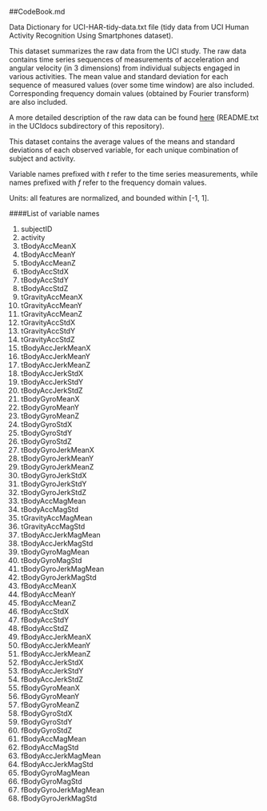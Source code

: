 ##CodeBook.md

Data Dictionary for UCI-HAR-tidy-data.txt file 
(tidy data from UCI Human Activity Recognition Using Smartphones dataset).

This dataset summarizes the raw data from the UCI study. The raw data contains time series sequences of measurements of acceleration and angular velocity (in 3 dimensions) from individual subjects engaged in various activities. The mean value and standard deviation for each sequence of measured values (over some time window) are also included. Corresponding frequency domain values (obtained by Fourier transform) are also included.

A more detailed description of the raw data can be found [here](https://github.com/cklopfenstein/getting-data-project/blob/master/UCIdocs/README.txt) (README.txt in the UCIdocs subdirectory of this repository).


This dataset contains the average values of the means and standard deviations of each observed variable, for each unique combination of subject and activity.

Variable names prefixed with *t* refer to the time series measurements, while names prefixed with *f* refer to the frequency domain values.

Units: all features are normalized, and bounded within [-1, 1].

####List of variable names

1. subjectID
1. activity
1. tBodyAccMeanX
1. tBodyAccMeanY
1. tBodyAccMeanZ
1. tBodyAccStdX
1. tBodyAccStdY
1. tBodyAccStdZ
1. tGravityAccMeanX
1. tGravityAccMeanY
1. tGravityAccMeanZ
1. tGravityAccStdX
1. tGravityAccStdY
1. tGravityAccStdZ
1. tBodyAccJerkMeanX
1. tBodyAccJerkMeanY
1. tBodyAccJerkMeanZ
1. tBodyAccJerkStdX
1. tBodyAccJerkStdY
1. tBodyAccJerkStdZ
1. tBodyGyroMeanX
1. tBodyGyroMeanY
1. tBodyGyroMeanZ
1. tBodyGyroStdX
1. tBodyGyroStdY
1. tBodyGyroStdZ
1. tBodyGyroJerkMeanX
1. tBodyGyroJerkMeanY
1. tBodyGyroJerkMeanZ
1. tBodyGyroJerkStdX
1. tBodyGyroJerkStdY
1. tBodyGyroJerkStdZ
1. tBodyAccMagMean
1. tBodyAccMagStd
1. tGravityAccMagMean
1. tGravityAccMagStd
1. tBodyAccJerkMagMean
1. tBodyAccJerkMagStd
1. tBodyGyroMagMean
1. tBodyGyroMagStd
1. tBodyGyroJerkMagMean
1. tBodyGyroJerkMagStd
1. fBodyAccMeanX
1. fBodyAccMeanY
1. fBodyAccMeanZ
1. fBodyAccStdX
1. fBodyAccStdY
1. fBodyAccStdZ
1. fBodyAccJerkMeanX
1. fBodyAccJerkMeanY
1. fBodyAccJerkMeanZ
1. fBodyAccJerkStdX
1. fBodyAccJerkStdY
1. fBodyAccJerkStdZ
1. fBodyGyroMeanX
1. fBodyGyroMeanY
1. fBodyGyroMeanZ
1. fBodyGyroStdX
1. fBodyGyroStdY
1. fBodyGyroStdZ
1. fBodyAccMagMean
1. fBodyAccMagStd
1. fBodyAccJerkMagMean
1. fBodyAccJerkMagStd
1. fBodyGyroMagMean
1. fBodyGyroMagStd
1. fBodyGyroJerkMagMean
1. fBodyGyroJerkMagStd